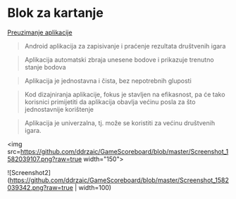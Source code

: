 # Blok za kartanje

[Preuzimanje aplikacije](https://github.com/ddrzaic/GameScoreboard/raw/master/app/release/app-release.apk)

>Android aplikacija za zapisivanje i praćenje rezultata društvenih igara

>Aplikacija automatski zbraja unesene bodove i prikazuje trenutno stanje bodova

>Aplikacija je jednostavna i čista, bez nepotrebnih gluposti

>Kod dizajniranja aplikacije, fokus je stavljen na efikasnost, pa će tako korisnici primijetiti da aplikacija obavlja većinu posla za što jednostavnije korištenje

>Aplikacija je univerzalna, tj. može se koristiti za većinu društvenih igara.

<img src=https://github.com/ddrzaic/GameScoreboard/blob/master/Screenshot_1582039107.png?raw=true width="150">


![Screenshot2](https://github.com/ddrzaic/GameScoreboard/blob/master/Screenshot_1582039342.png?raw=true | width=100)


